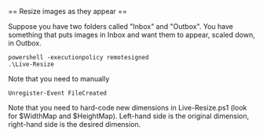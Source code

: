 == Resize images as they appear ==

Suppose you have two folders called "Inbox" and "Outbox". You have something that puts images in Inbox and want them to appear, scaled down, in Outbox.

    powershell -executionpolicy remotesigned
    .\Live-Resize

Note that you need to manually

    Unregister-Event FileCreated

Note that you need to hard-code new dimensions in Live-Resize.ps1 (look for $WidthMap and $HeightMap). Left-hand side is the original dimension, right-hand side is the desired dimension.